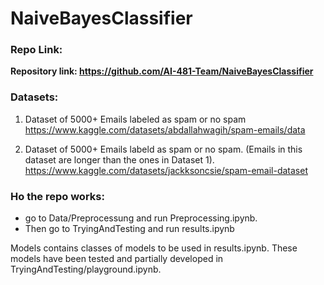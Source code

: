 # NaiveBayesClassifier

### Repo Link:

**Repository link:  https://github.com/AI-481-Team/NaiveBayesClassifier** 



### Datasets:

1. Dataset of 5000+ Emails labeled as spam or no spam 
https://www.kaggle.com/datasets/abdallahwagih/spam-emails/data

2. Dataset of 5000+ Emails labeld as spam or no spam. (Emails in this dataset are longer than the ones in Dataset 1).
https://www.kaggle.com/datasets/jackksoncsie/spam-email-dataset



### Ho the repo works:

- go to Data/Preprocessung and run Preprocessing.ipynb. 
- Then go to TryingAndTesting and run results.ipynb


Models contains classes of models to be used in results.ipynb. These models have been tested and partially developed in TryingAndTesting/playground.ipynb.
 
